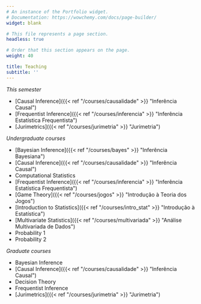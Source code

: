 ```yaml
---
# An instance of the Portfolio widget.
# Documentation: https://wowchemy.com/docs/page-builder/
widget: blank

# This file represents a page section.
headless: true

# Order that this section appears on the page.
weight: 40

title: Teaching
subtitle: ''
---
```


*This semester*
- [Causal Inference]({{< ref "/courses/causalidade" >}} "Inferência Causal")
- [Frequentist Inference]({{< ref "/courses/inferencia" >}} "Inferência Estatística Frequentista")
- [Jurimetrics]({{< ref "/courses/jurimetria" >}} "Jurimetria")

*Undergraduate courses*
- [Bayesian Inference]({{< ref "/courses/bayes" >}} "Inferência Bayesiana")
- [Causal Inference]({{< ref "/courses/causalidade" >}} "Inferência Causal")
- Computational Statistics
- [Frequentist Inference]({{< ref "/courses/inferencia" >}} "Inferência Estatística Frequentista")
- [Game Theory]({{< ref "/courses/jogos" >}} "Introdução à Teoria dos Jogos")
- [Introduction to Statistics]({{< ref "/courses/intro_stat" >}} "Introdução à Estatística")
- [Multivariate Statistics]({{< ref "/courses/multivariada" >}} "Análise Multivariada de Dados")
- Probability 1
- Probability 2

*Graduate courses*
- Bayesian Inference
- [Causal Inference]({{< ref "/courses/causalidade" >}} "Inferência Causal")
- Decision Theory
- Frequentist Inference
- [Jurimetrics]({{< ref "/courses/jurimetria" >}} "Jurimetria")
